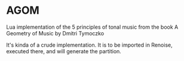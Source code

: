 AGOM
====

Lua implementation of the 5 principles of tonal music from the book A Geometry of Music by Dmitri Tymoczko

It's kinda of a crude implementation. It is to be imported in Renoise, executed there, and will generate the partition.
